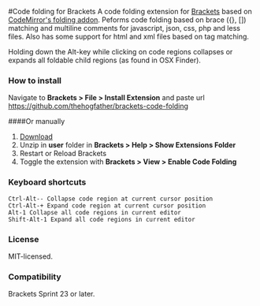 #Code folding for Brackets
A code folding extension for [Brackets](https://github.com/adobe/brackets/) based on [CodeMirror's folding addon](http://codemirror.net/demo/folding.html).
Peforms code folding based on brace ({}, []) matching and multiline comments for javascript, json, css, php and less files. Also has some support for html and xml files based on tag matching.

Holding down the Alt-key while clicking on code regions collapses or expands all foldable child regions (as found in OSX Finder).

### How to install
Navigate to **Brackets > File > Install Extension** and paste url https://github.com/thehogfather/brackets-code-folding

####Or manually
1. [Download](https://github.com/thehogfather/brackets-code-folding/archive/master.zip)
2. Unzip in **user** folder in **Brackets > Help > Show Extensions Folder**
3. Restart or Reload Brackets
4. Toggle the extension with  **Brackets > View > Enable Code Folding**

### Keyboard shortcuts
    Ctrl-Alt-- Collapse code region at current cursor position
    Ctrl-Alt-+ Expand code region at current cursor position
    Alt-1 Collapse all code regions in current editor
    Shift-Alt-1 Expand all code regions in current editor

### License
MIT-licensed.

### Compatibility
Brackets Sprint 23 or later.
